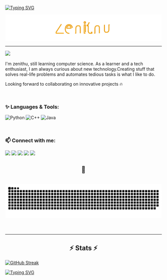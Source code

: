 [![Typing SVG](https://readme-typing-svg.demolab.com?font=Satisfy&pause=1000&color=F77C22&random=false&width=500&height=100&lines=Hi+there)](https://git.io/typing-svg)

<a href="https://github.com/zenithu-s">
    <img src="zenithu.svg" alt="zenithu">
</a>
<hr>
<!-- Visitor Counter -->
<img src="https://komarev.com/ghpvc/?username=zenithu-s&color=3aa1bf&style=for-the-badge&label=HELLO+VISITOR" width=110>

<p>I'm zenithu, still learning computer science. As a learner and a tech enthusiast, I am always curious about new technology.Creating stuff that solves real-life problems and automates tedious tasks is what I like to do.</p>
<p>Looking forward to collaborating on innovative projects 🔥</p>

<br>

### ✨ Languages & Tools:
![Python](https://skillicons.dev/icons?i=python)
![C++](https://skillicons.dev/icons?i=cpp)
![Java](https://skillicons.dev/icons?i=java)

<br>

### 📫 Connect with me:
[![](https://img.icons8.com/fluency/40/000000/gmail-new.png)]()
[![](https://img.icons8.com/fluency/40/000000/instagram-new.png)](https://www.instagram.com/zenithu_s/)
[![](https://img.icons8.com/color/40/000000/discord-logo.png)]()
[![](https://img.icons8.com/external-tal-revivo-color-tal-revivo/40/000000/external-hackerrank-is-a-technology-company-that-focuses-on-competitive-programming-logo-color-tal-revivo.png)](https://www.hackerrank.com/)
[![](https://img.icons8.com/color/40/null/telegram-app--v1.png)]()
<br>

<div align="center">
  <h2>🐍</h2>
  <br>
  <img alt="snake eating my contributions" src="https://raw.githubusercontent.com/platane/snk/output/github-contribution-grid-snake-dark.svg" />
  <br/><br/><br/>
</div>
<hr/>

<h2 align="center">⚡ Stats ⚡</h2>

[![GitHub Streak](https://streak-stats.demolab.com?user=zenithu-s&theme=transparent)](https://git.io/streak-stats)

[![Typing SVG](https://readme-typing-svg.demolab.com?font=Satisfy&pause=1000&color=F77C22&random=false&width=500&height=100&lines=Byeee)](https://git.io/typing-svg)
